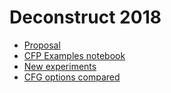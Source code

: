 # Deconstruct 2018
- [Proposal](https://nbviewer.jupyter.org/github/rrherr/deconstruct-2018/blob/master/proposal.html)
- [CFP Examples notebook](https://nbviewer.jupyter.org/github/rrherr/deconstruct-2018/blob/master/CFP%20Examples.ipynb)
- [New experiments](https://nbviewer.jupyter.org/github/rrherr/deconstruct-2018/blob/master/Man%20of%20Constant%20Sorrow.ipynb)
- [CFG options compared](https://nbviewer.jupyter.org/github/rrherr/deconstruct-2018/blob/master/CFG%20options%20compared.ipynb)
